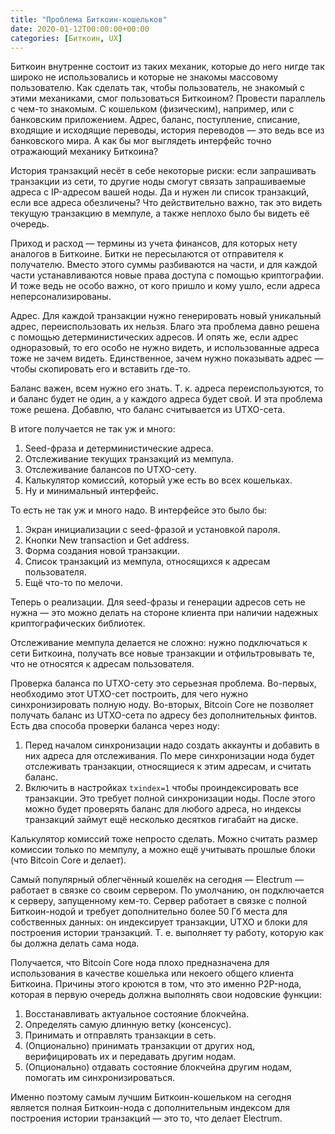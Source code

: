 ```yaml
---
title: "Проблема Биткоин-кошельков"
date: 2020-01-12T00:00:00+00:00
categories: [Биткоин, UX]
---
```


Биткоин внутренне состоит из таких механик, которые до него нигде так широко не использовались и которые не знакомы массовому пользователю. Как сделать так, чтобы пользователь, не знакомый с этими механиками, смог пользоваться Биткоином? Провести параллель с чем-то знакомым. С кошельком (физическим), например, или с банковским приложением. Адрес, баланс, поступление, списание, входящие и исходящие переводы, история переводов — это ведь все из банковского мира. А как бы мог выглядеть интерфейс точно отражающий механику Биткоина?

История транзакций несёт в себе некоторые риски: если запрашивать транзакции из сети, то другие ноды смогут связать запрашиваемые адреса с IP-адресом вашей ноды. Да и нужен ли список транзакций, если все адреса обезличены? Что действительно важно, так это видеть текущую транзакцию в мемпуле, а также неплохо было бы видеть её очередь.

Приход и расход — термины из учета финансов, для которых нету аналогов в Биткоине. Битки не пересылаются от отправителя к получателю. Вместо этого суммы разбиваются на части, и для каждой части устанавливаются новые права доступа с помощью криптографии. И тоже ведь не особо важно, от кого пришло и кому ушло, если адреса неперсонализированы.

Адрес. Для каждой транзакции нужно генерировать новый уникальный адрес, переиспользовать их нельзя. Благо эта проблема давно решена с помощью детерминистических адресов. И опять же, если адрес одноразовый, то его особо не нужно видеть, и использованные адреса тоже не зачем видеть. Единственное, зачем нужно показывать адрес — чтобы скопировать его и вставить где-то.

Баланс важен, всем нужно его знать. Т. к. адреса переиспользуются, то и баланс будет не один, а у каждого адреса будет свой. И эта проблема тоже решена. Добавлю, что баланс считывается из UTXO-сета.

В итоге получается не так уж и много:
1. Seed-фраза и детерминистические адреса.
2. Отслеживание текущих транзакций из мемпула.
3. Отслеживание балансов по UTXO-сету.
4. Калькулятор комиссий, который уже есть во всех кошельках.
5. Ну и минимальный интерфейс.

То есть не так уж и много надо. В интерфейсе это было бы:
1. Экран инициализации с seed-фразой и установкой пароля.
2. Кнопки New transaction и Get address.
3. Форма создания новой транзакции.
4. Список транзакций из мемпула, относящихся к адресам пользователя.
5. Ещё что-то по мелочи.

Теперь о реализации. Для seed-фразы и генерации адресов сеть не нужна — это можно делать на стороне клиента при наличии надежных криптографических библиотек.

Отслеживание мемпула делается не сложно: нужно подключаться к сети Биткоина, получать все новые транзакции и отфильтровывать те, что не относятся к адресам пользователя.

Проверка баланса по UTXO-сету это серьезная проблема. Во-первых, необходимо этот UTXO-сет построить, для чего нужно синхронизировать полную ноду. Во-вторых, Bitcoin Core не позволяет получать баланс из UTXO-сета по адресу без дополнительных финтов. Есть два способа проверки баланса через ноду:
1. Перед началом синхронизации надо создать аккаунты и добавить в них адреса для отслеживания. По мере синхронизации нода будет отслеживать транзакции, относящиеся к этим адресам, и считать баланс.
2. Включить в настройках `txindex=1` чтобы проиндексировать все транзакции. Это требует полной синхронизации ноды. После этого можно будет проверять баланс для любого адреса, но индексы транзакций займут ещё несколько десятков гигабайт на диске.

Калькулятор комиссий тоже непросто сделать. Можно считать размер комиссии только по мемпулу, а можно ещё учитывать прошлые блоки (что Bitcoin Core и делает).

Самый популярный облегчённый кошелёк на сегодня — Electrum — работает в связке со своим сервером. По умолчанию, он подключается к серверу, запущенному кем-то. Сервер работает в связке с полной Биткоин-нодой и требует дополнительно более 50 Гб места для собственных данных: он индексирует транзакции, UTXO и блоки для построения истории транзакций. Т. е. выполняет ту работу, которую как бы должна делать сама нода.

Получается, что Bitcoin Core нода плохо предназначена для использования в качестве кошелька или некоего общего клиента Биткоина. Причины этого кроются в том, что это именно P2P-нода, которая в первую очередь должна выполнять свои нодовские функции:
1. Восстанавливать актуальное состояние блокчейна.
2. Определять самую длинную ветку (консенсус).
3. Принимать и отправлять транзакции в сеть.
4. (Опционально) принимать транзакции от других нод, верифицировать их и передавать другим нодам.
5. (Опционально) отдавать состояние блокчейна другим нодам, помогать им синхронизироваться.

Именно поэтому самым лучшим Биткоин-кошельком на сегодня является полная Биткоин-нода с дополнительным индексом для построения истории транзакций — это то, что делает Electrum.